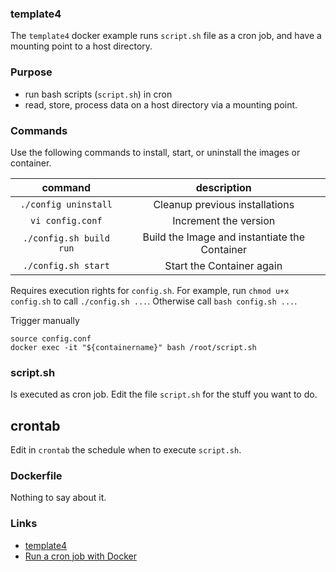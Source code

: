 
### template4
The `template4` docker example runs `script.sh` file as a cron job,
and have a mounting point to a host directory.

### Purpose
* run bash scripts (`script.sh`) in cron
* read, store, process data on a host directory via a mounting point.

### Commands
Use the following commands to install, start, or uninstall the images or container.

| command | description |
|:-------:|:-----------:|
| `./config uninstall` | Cleanup previous installations |
| `vi config.conf` | Increment the version |
| `./config.sh build run` | Build the Image and instantiate the Container |
| `./config.sh start` | Start the Container again |

Requires execution rights for `config.sh`.
For example, run `chmod u+x config.sh` to call `./config.sh ...`.
Otherwise call `bash config.sh ...`.

Trigger manually
```
source config.conf
docker exec -it "${containername}" bash /root/script.sh
```

### script.sh
Is executed as cron job.
Edit the file `script.sh` for the stuff you want to do.

## crontab
Edit in `crontab` the schedule when to execute `script.sh`. 

### Dockerfile
Nothing to say about it.


### Links
* [template4](https://github.com/waalfisk/template4)
* [Run a cron job with Docker](https://www.ekito.fr/people/run-a-cron-job-with-docker/)
